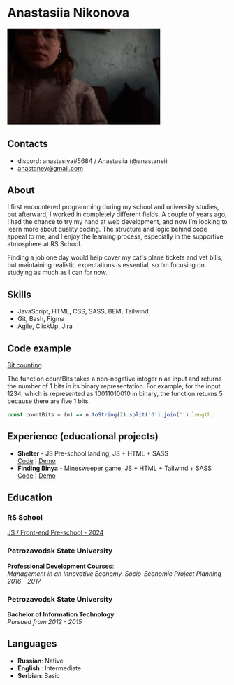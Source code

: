 # Anastasiia Nikonova

<img src="./assets/images/avatar.jpg" alt="Avatar" width="350" />

## Contacts

* discord: anastasiya#5684 / Anastasiia (@anastanei)
* [anastaney@gmail.com](mailto:anastaney@gmail.com)

## About

I first encountered programming during my school and university studies, but afterward, I worked in completely different fields. A couple of years ago, I had the chance to try my hand at web development, and now I’m looking to learn more about quality coding. The structure and logic behind code appeal to me, and I enjoy the learning process, especially in the supportive atmosphere at RS School.

Finding a job one day would help cover my cat's plane tickets and vet bills, but maintaining realistic expectations is essential, so I’m focusing on studying as much as I can for now.

## Skills

* JavaScript, HTML, CSS, SASS, BEM, Tailwind
* Git, Bash, Figma
* Agile, ClickUp, Jira

## Code example

[Bit counting](https://www.codewars.com/kata/526571aae218b8ee490006f4)

The function countBits takes a non-negative integer n as input and returns the number of 1 bits in its binary representation. For example, for the input 1234, which is represented as 10011010010 in binary, the function returns 5 because there are five 1 bits.

```javascript
const countBits = (n) => n.toString(2).split('0').join('').length;
```

## Experience (educational projects)

* **Shelter** - JS Pre-school landing, JS + HTML + SASS  
  [Code](https://github.com/anastanei/shelter) | [Demo](https://anastanei.github.io/shelter/shelter/index.html)
* **Finding Binya** - Minesweeper game, JS + HTML + Tailwind + SASS  
  [Code](https://github.com/anastanei/finding-binya) | [Demo](https://anastanei.github.io/finding-binya/random-game/)

## Education

### RS School

[JS / Front-end Pre-school - 2024](https://rs.school/courses/javascript-preschool-ru)

### Petrozavodsk State University

**Professional Development Courses**:  
*Management in an Innovative Economy. Socio-Economic Project Planning*  
*2016 - 2017*

### Petrozavodsk State University

**Bachelor of Information Technology**  
*Pursued from 2012 - 2015*

## Languages

* **Russian**: Native
* **English** : Intermediate
* **Serbian**: Basic
